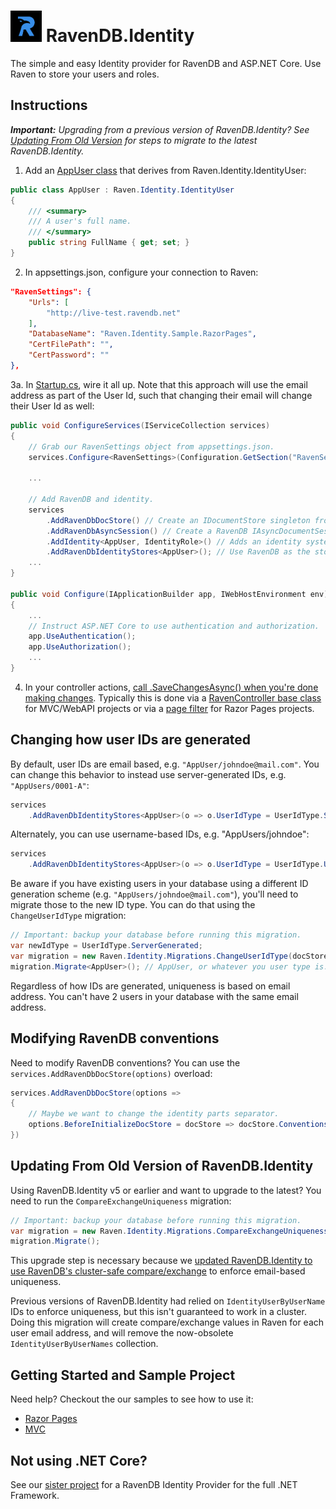 ﻿# <img src="https://github.com/JudahGabriel/RavenDB.Identity/blob/master/RavenDB.Identity/nuget-icon.png?raw=true" width="50px" height="50px" /> RavenDB.Identity
The simple and easy Identity provider for RavenDB and ASP.NET Core. Use Raven to store your users and roles.

## Instructions ##

***Important:** Upgrading from a previous version of RavenDB.Identity? See <a href="#updating-from-old-version">Updating From Old Version</a> for steps to migrate to the latest RavenDB.Identity.*

1. Add an [AppUser class](https://github.com/JudahGabriel/RavenDB.Identity/blob/master/Samples/RazorPages/Models/AppUser.cs) that derives from Raven.Identity.IdentityUser:
```csharp
public class AppUser : Raven.Identity.IdentityUser
{
    /// <summary>
    /// A user's full name.
    /// </summary>
    public string FullName { get; set; }
}
```

2. In appsettings.json, configure your connection to Raven:

```json
"RavenSettings": {
    "Urls": [
        "http://live-test.ravendb.net"
    ],
    "DatabaseName": "Raven.Identity.Sample.RazorPages",
    "CertFilePath": "",
    "CertPassword": ""
},
```

3a. In [Startup.cs](https://github.com/JudahGabriel/RavenDB.Identity/blob/master/Samples/RazorPages/Startup.cs), wire it all up. Note that this approach will use the email address as part of the User Id, such that changing their email will change their User Id as well:

```csharp
public void ConfigureServices(IServiceCollection services)
{
    // Grab our RavenSettings object from appsettings.json.
    services.Configure<RavenSettings>(Configuration.GetSection("RavenSettings"));
    
    ...
    
    // Add RavenDB and identity.
    services
        .AddRavenDbDocStore() // Create an IDocumentStore singleton from the RavenSettings.
        .AddRavenDbAsyncSession() // Create a RavenDB IAsyncDocumentSession for each request. You're responsible for calling .SaveChanges after each request.
        .AddIdentity<AppUser, IdentityRole>() // Adds an identity system to ASP.NET Core
        .AddRavenDbIdentityStores<AppUser>(); // Use RavenDB as the store for identity users and roles.
    ...
}

public void Configure(IApplicationBuilder app, IWebHostEnvironment env)
{
    ...
    // Instruct ASP.NET Core to use authentication and authorization.
    app.UseAuthentication();
    app.UseAuthorization();
    ...
}
```

4. In your controller actions, [call .SaveChangesAsync() when you're done making changes](https://github.com/JudahGabriel/RavenDB.Identity/blob/master/Samples/RazorPages/Filters/RavenSaveChangesAsyncFilter.cs#L35). Typically this is done via a [RavenController base class](https://github.com/JudahGabriel/RavenDB.Identity/blob/master/Samples/Mvc/Controllers/RavenController.cs) for MVC/WebAPI projects or via a [page filter](https://github.com/JudahGabriel/RavenDB.Identity/blob/master/Samples/RazorPages/Filters/RavenSaveChangesAsyncFilter.cs) for Razor Pages projects.

## Changing how user IDs are generated
By default, user IDs are email based, e.g. `"AppUser/johndoe@mail.com"`. You can change this behavior to instead use server-generated IDs, e.g. `"AppUsers/0001-A"`:
```csharp
services
    .AddRavenDbIdentityStores<AppUser>(o => o.UserIdType = UserIdType.ServerGenerated);
```
Alternately, you can use username-based IDs, e.g. "AppUsers/johndoe":
```csharp
services
    .AddRavenDbIdentityStores<AppUser>(o => o.UserIdType = UserIdType.UserName);
```
Be aware if you have existing users in your database using a different ID generation scheme (e.g. `"AppUsers/johndoe@mail.com"`), you'll need to migrate those to the new ID type. You can do that using the `ChangeUserIdType` migration:

```csharp
// Important: backup your database before running this migration.
var newIdType = UserIdType.ServerGenerated;
var migration = new Raven.Identity.Migrations.ChangeUserIdType(docStore, newIdType);
migration.Migrate<AppUser>(); // AppUser, or whatever you user type is.
```

Regardless of how IDs are generated, uniqueness is based on email address. You can't have 2 users in your database with the same email address.

## Modifying RavenDB conventions

Need to modify RavenDB conventions? You can use the `services.AddRavenDbDocStore(options)` overload:

```csharp
services.AddRavenDbDocStore(options =>
{
    // Maybe we want to change the identity parts separator.
    options.BeforeInitializeDocStore = docStore => docStore.Conventions.IdentityPartsSeparator = "-";
})
```

## <a id="updating-from-old-version">Updating From Old Version of RavenDB.Identity</a>

Using RavenDB.Identity v5 or earlier and want to upgrade to the latest? You need to run the `CompareExchangeUniqueness` migration:

```csharp
// Important: backup your database before running this migration.
var migration = new Raven.Identity.Migrations.CompareExchangeUniqueness(docStore);
migration.Migrate();
```

This upgrade step is necessary because we [updated RavenDB.Identity to use RavenDB's cluster-safe compare/exchange](https://github.com/JudahGabriel/RavenDB.Identity/issues/5) to enforce email-based uniqueness. 

Previous versions of RavenDB.Identity had relied on `IdentityUserByUserName` IDs to enforce uniqueness, but this isn't guaranteed to work in a cluster. Doing this migration will create compare/exchange values in Raven for each user email address, and will remove the now-obsolete `IdentityUserByUserNames` collection.

## Getting Started and Sample Project

Need help? Checkout the our samples to see how to use it:

- [Razor Pages](https://github.com/JudahGabriel/RavenDB.Identity/tree/master/Samples/RazorPages) 
- [MVC](https://github.com/JudahGabriel/RavenDB.Identity/tree/master/Samples/Mvc)

## Not using .NET Core?

See our [sister project](https://github.com/JudahGabriel/RavenDB.AspNet.Identity) for a RavenDB Identity Provider for the full .NET Framework.
